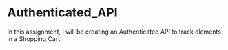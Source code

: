 # Authenticated_API
In this assignment, I will be creating an Authenticated API to track elements in a Shopping Cart.
